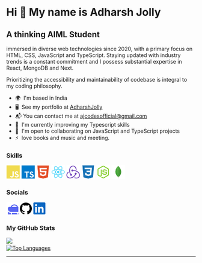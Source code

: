 # Hi 👋 My name is Adharsh Jolly

## A thinking AIML Student

immersed in diverse web technologies since 2020, with a primary focus on HTML, CSS, JavaScript and TypeScript. Staying updated with industry trends is a constant commitment and I possess substantial expertise in React, MongoDB and Next.

Prioritizing the accessibility and maintainability of codebase is integral to my coding philosophy.

* 🌍  I'm based in India
* 🖥️  See my portfolio at [AdharshJolly](http://adharshjolly-portfolio.vercel.app)
* 📬  You can contact me at [ajcodesofficial@gmail.com](mailto:ajcodesofficial@gmail.com)
* 🧠  I'm currently improving my Typescript skills
* 🤝  I'm open to collaborating on JavaScript and TypeScript projects
* ⚡  love books and music and meeting.

### Skills

<p align="left" >
<a href="https://developer.mozilla.org/en-US/docs/Web/JavaScript" target="_blank" rel="noreferrer"><img src="https://raw.githubusercontent.com/AJ-CodesOfficial/AJ-CodesOfficial/main/assets/icons/skills/javascript-colored.svg" width="36" height="36" alt="Javascript" /></a>
<a href="https://www.typescriptlang.org/" target="_blank" rel="noreferrer"><img src="https://raw.githubusercontent.com/AJ-CodesOfficial/AJ-CodesOfficial/main/assets/icons/skills/typescript-colored.svg" width="36" height="36" alt="Typescript" /></a>
<a href="https://developer.mozilla.org/en-US/docs/Glossary/HTML5" target="_blank" rel="noreferrer"><img src="https://raw.githubusercontent.com/AJ-CodesOfficial/AJ-CodesOfficial/main/assets/icons/skills/html5-colored.svg" width="36" height="36" alt="HTML5" /></a>
<a href="https://reactjs.org/" target="_blank" rel="noreferrer"><img src="https://raw.githubusercontent.com/AJ-CodesOfficial/AJ-CodesOfficial/main/assets/icons/skills/react-colored.svg" width="36" height="36" alt="React" /></a>
<a href="https://redux.js.org/" target="_blank" rel="noreferrer"><img src="https://raw.githubusercontent.com/AJ-CodesOfficial/AJ-CodesOfficial/main/assets/icons/skills/redux-colored.svg" width="36" height="36" alt="Redux" /></a>
<a href="https://www.w3.org/TR/CSS/#css" target="_blank" rel="noreferrer"><img src="https://raw.githubusercontent.com/AJ-CodesOfficial/AJ-CodesOfficial/main/assets/icons/skills/css3-colored.svg" width="36" height="36" alt="CSS3" /></a>
<a href="https://nodejs.org/en/" target="_blank" rel="noreferrer"><img src="https://raw.githubusercontent.com/AJ-CodesOfficial/AJ-CodesOfficial/main/assets/icons/skills/nodejs-colored.svg" width="36" height="36" alt="NodeJS" /></a>
<a href="https://www.mongodb.com/" target="_blank" rel="noreferrer"><img src="https://raw.githubusercontent.com/AJ-CodesOfficial/AJ-CodesOfficial/main/assets/icons/skills/mongodb-colored.svg" width="36" height="36" alt="MongoDB" /></a>
</p>

### Socials

<p align="left" >
<a href="https://adharshjolly-portfolio.vercel.app" target="_blank" rel="noreferrer"><img src="https://raw.githubusercontent.com/AJ-CodesOfficial/AJ-CodesOfficial/main/assets/icons/socials/portfolio.svg" width="32" height="32" /></a>
<a href="https://www.github.com/AJ-CodesOfficial" target="_blank" rel="noreferrer"><img src="https://raw.githubusercontent.com/AJ-CodesOfficial/AJ-CodesOfficial/main/assets/icons/socials/github.svg" width="32" height="32" /></a>
<a href="https://www.linkedin.com/in/adharsh-jolly" target="_blank" rel="noreferrer"><img src="https://raw.githubusercontent.com/AJ-CodesOfficial/AJ-CodesOfficial/main/assets/icons/socials/linkedin.svg" width="32" height="32" /></a>

### <!-- Badges  --><b>My GitHub Stats</b>

<!-- <a href="http://www.github.com/AJ-CodesOfficial">
<img src="https://github-readme-stats.vercel.app/api?username=AJ-CodesOfficial&show_icons=true&hide=&count_private=true&title_color=0891b2&text_color=ffffff&icon_color=0891b2&bg_color=1c1917&hide_border=true&show_icons=true" alt="AJ-CodesOfficial's GitHub stats" />
</a> -->
<a href="http://www.github.com/AJ-CodesOfficial">
<img src="https://github-readme-streak-stats.herokuapp.com/?user=AJ-CodesOfficial&stroke=ffffff&background=1c1917&ring=0891b2&fire=0891b2&currStreakNum=ffffff&currStreakLabel=0891b2&sideNums=ffffff&sideLabels=ffffff&dates=ffffff&hide_border=true" />
</a>
</br>
<a href="https://github.com/AJ-CodesOfficial" align="left">
<img src="https://github-readme-stats.vercel.app/api/top-langs/?username=AJ-CodesOfficial&langs_count=5&title_color=0891b2&text_color=ffffff&icon_color=0891b2&bg_color=1c1917&hide_border=true&locale=en&custom_title=Top%20%Languages" alt="Top Languages" />
</a>


--- 

<!-- ### Visitor Count
![Visitor Count](https://profile-counter.glitch.me/AJ-CodesOfficial/count.svg) -->